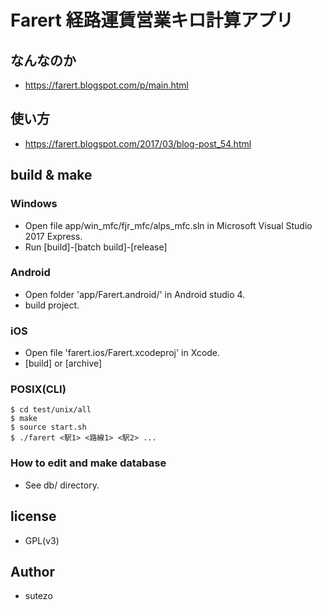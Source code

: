# Farert 経路運賃営業キロ計算アプリ

## なんなのか
- https://farert.blogspot.com/p/main.html

## 使い方
- https://farert.blogspot.com/2017/03/blog-post_54.html

## build & make

### Windows
+ Open file app/win_mfc/fjr_mfc/alps_mfc.sln in Microsoft Visual Studio 2017 Express.
+ Run [build]-[batch build]-[release]

### Android
+ Open folder 'app/Farert.android/' in Android studio 4.
+ build project.

### iOS
+ Open file 'farert.ios/Farert.xcodeproj' in Xcode.
+ [build] or [archive]

### POSIX(CLI)
```
$ cd test/unix/all
$ make
$ source start.sh
$ ./farert <駅1> <路線1> <駅2> ...
```
### How to edit and make database
- See db/ directory.

## license
- GPL(v3)

## Author
- sutezo

